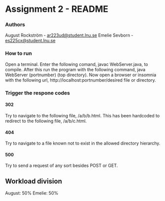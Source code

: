 
# Assignment 2 - README

### Authors
August Rockström - ar223ud@student.lnu.se
Emelie Sevborn - es225cx@student.lnu.se

### How to run
Open a terminal. Enter the following comand, javac WebServer.java, to compile. After this run the program with the following command, java WebServer (portnumber) (top directory). Now open a browser or insomnia with the following url, http://localhost:portnumber/desired file or directory.
### Trigger the respone codes
#### 302
Try to navigate to the following file, /a/b/b.html. This has been hardcoded to redirect to the following file, /a/b/c.html.
#### 404
Try to navigate to a file known not to exist in the allowed directory hierarchy. 
#### 500
Try to send a request of any sort besides POST or GET.
## Workload division
August: 50%
Emelie: 50%